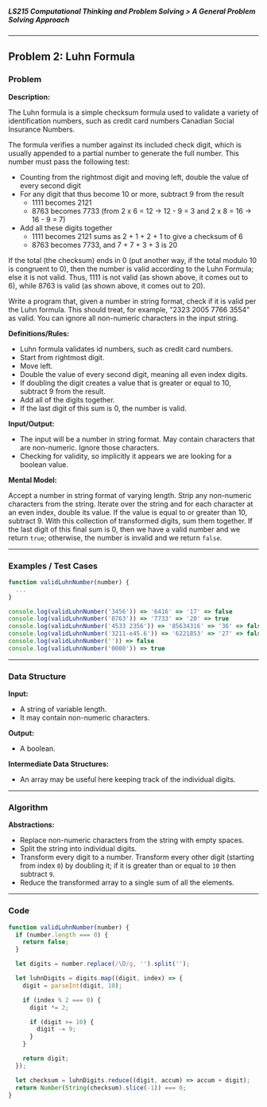 ##### LS215 Computational Thinking and Problem Solving > A General Problem Solving Approach

---

## Problem 2: Luhn Formula

### Problem

**Description:**

The Luhn formula is a simple checksum formula used to validate a variety of identification numbers, such as credit card numbers Canadian Social Insurance Numbers.

The formula verifies a number against its included check digit, which is usually appended to a partial number to generate the full number. This number must pass the following test:

- Counting from the rightmost digit and moving left, double the value of every second digit
- For any digit that thus become 10 or more, subtract 9 from the result
  - 1111 becomes 2121
  - 8763 becomes 7733 (from 2 x 6 = 12 -> 12 - 9 = 3 and 2 x 8 = 16 -> 16 - 9 = 7)
- Add all these digits together
  - 1111 becomes 2121 sums as 2 + 1 + 2 + 1 to give a checksum of 6
  - 8763 becomes 7733, and 7 + 7 + 3 + 3 is 20

If the total (the checksum) ends in 0 (put another way, if the total modulo 10 is congruent to 0), then the number is valid according to the Luhn Formula; else it is not valid. Thus, 1111 is not valid (as shown above, it comes out to 6), while 8763 is valid (as shown above, it comes out to 20).

Write a program that, given a number in string format, check if it is valid per the Luhn formula. This should treat, for example, "2323 2005 7766 3554" as valid. You can ignore all non-numeric characters in the input string.

**Definitions/Rules:**

* Luhn formula validates id numbers, such as credit card numbers.
* Start from rightmost digit.
* Move left.
* Double the value of every second digit, meaning all even index digits.
* If doubling the digit creates a value that is greater or equal to 10, subtract 9 from the result.
* Add all of the digits together.
* If the last digit of this sum is 0, the number is valid.

**Input/Output:**

* The input will be a number in string format. May contain characters that are non-numeric. Ignore those characters.
* Checking for validity, so implicitly it appears we are looking for a boolean value.

**Mental Model:**

Accept a number in string format of varying length. Strip any non-numeric characters from the string. Iterate over the string and for each character at an even index, double its value. If the value is equal to or greater than 10, subtract 9. With this collection of transformed digits, sum them together. If the last digit of this final sum is 0, then we have a valid number and we return `true`; otherwise, the number is invalid and we return `false`.

---

### Examples / Test Cases

```javascript
function validLuhnNumber(number) {
  ...
}

console.log(validLuhnNumber('3456')) => '6416' => '17' => false
console.log(validLuhnNumber('8763')) => '7733' => '20' => true
console.log(validLuhnNumber('4533 2356')) => '85634316' => '36' => false
console.log(validLuhnNumber('3211-e45.6')) => '6221853' => '27' => false
console.log(validLuhnNumber('')) => false
console.log(validLuhnNumber('0000')) => true
```

---

### Data Structure

**Input:**

* A string of variable length.
* It may contain non-numeric characters.

**Output:**

* A boolean.

**Intermediate Data Structures:**

* An array may be useful here keeping track of the individual digits.

---

### Algorithm

**Abstractions:**

* Replace non-numeric characters from the string with empty spaces.
* Split the string into individual digits.
* Transform every digit to a number. Transform every other digit (starting from index `0`) by doubling it; if it is greater than or equal to `10` then subtract `9`.
* Reduce the transformed array to a single sum of all the elements.

---

### Code

```javascript
function validLuhnNumber(number) {
  if (number.length === 0) {
    return false;
  }

  let digits = number.replace(/\D/g, '').split('');

  let luhnDigits = digits.map((digit, index) => {
    digit = parseInt(digit, 10);

    if (index % 2 === 0) {
      digit *= 2;

      if (digit >= 10) {
        digit -= 9;
      }
    }

    return digit;
  });

  let checksum = luhnDigits.reduce((digit, accum) => accum + digit);
  return Number(String(checksum).slice(-1)) === 0;
}
```



